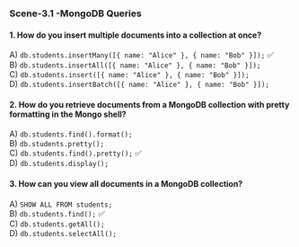 ### **Scene-3.1 -MongoDB Queries**  

#### **1. How do you insert multiple documents into a collection at once?**

A) `db.students.insertMany([{ name: "Alice" }, { name: "Bob" }]);` ✅  
B) `db.students.insertAll([{ name: "Alice" }, { name: "Bob" }]);`  
C) `db.students.insert([{ name: "Alice" }, { name: "Bob" }]);`  
D) `db.students.insertBatch([{ name: "Alice" }, { name: "Bob" }]);`

#### **2. How do you retrieve documents from a MongoDB collection with pretty formatting in the Mongo shell?**

A) `db.students.find().format();`  
B) `db.students.pretty();`  
C) `db.students.find().pretty();` ✅  
D) `db.students.display();`

#### **3. How can you view all documents in a MongoDB collection?**

A) `SHOW ALL FROM students;`  
B) `db.students.find();` ✅  
C) `db.students.getAll();`  
D) `db.students.selectAll();`
